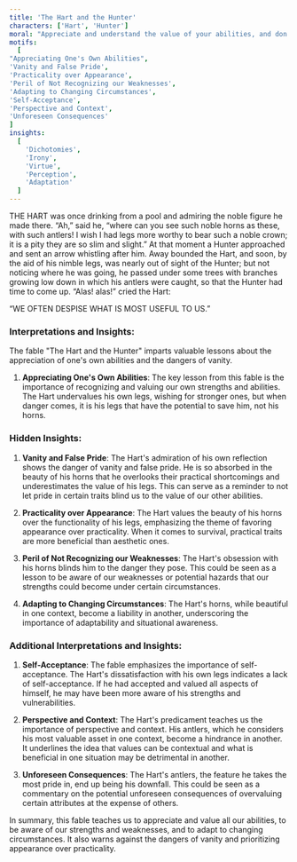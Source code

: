 ```yaml
---
title: 'The Hart and the Hunter'
characters: ['Hart', 'Hunter']
moral: "Appreciate and understand the value of your abilities, and don't let vanity blind you."
motifs:
  [
"Appreciating One's Own Abilities",
'Vanity and False Pride',
'Practicality over Appearance',
'Peril of Not Recognizing our Weaknesses',
'Adapting to Changing Circumstances',
'Self-Acceptance',
'Perspective and Context',
'Unforeseen Consequences'
]
insights:
  [
    'Dichotomies',
    'Irony',
    'Virtue',
    'Perception',
    'Adaptation'
  ]
---
```


THE HART was once drinking from a pool and admiring the noble figure he made there. “Ah,” said he, “where can you see such noble horns as these, with such antlers! I wish I had legs more worthy to bear such a noble crown; it is a pity they are so slim and slight.” At that moment a Hunter approached and sent an arrow whistling after him. Away bounded the Hart, and soon, by the aid of his nimble legs, was nearly out of sight of the Hunter; but not noticing where he was going, he passed under some trees with branches growing low down in which his antlers were caught, so that the Hunter had time to come up. “Alas! alas!” cried the Hart:

“WE OFTEN DESPISE WHAT IS MOST USEFUL TO US.”

### Interpretations and Insights:

The fable "The Hart and the Hunter" imparts valuable lessons about the appreciation of one's own abilities and the dangers of vanity.

1. **Appreciating One's Own Abilities**: The key lesson from this fable is the importance of recognizing and valuing our own strengths and abilities. The Hart undervalues his own legs, wishing for stronger ones, but when danger comes, it is his legs that have the potential to save him, not his horns.

### Hidden Insights:

1. **Vanity and False Pride**: The Hart's admiration of his own reflection shows the danger of vanity and false pride. He is so absorbed in the beauty of his horns that he overlooks their practical shortcomings and underestimates the value of his legs. This can serve as a reminder to not let pride in certain traits blind us to the value of our other abilities.

2. **Practicality over Appearance**: The Hart values the beauty of his horns over the functionality of his legs, emphasizing the theme of favoring appearance over practicality. When it comes to survival, practical traits are more beneficial than aesthetic ones.

3. **Peril of Not Recognizing our Weaknesses**: The Hart's obsession with his horns blinds him to the danger they pose. This could be seen as a lesson to be aware of our weaknesses or potential hazards that our strengths could become under certain circumstances.

4. **Adapting to Changing Circumstances**: The Hart's horns, while beautiful in one context, become a liability in another, underscoring the importance of adaptability and situational awareness.

### Additional Interpretations and Insights:

1. **Self-Acceptance**: The fable emphasizes the importance of self-acceptance. The Hart's dissatisfaction with his own legs indicates a lack of self-acceptance. If he had accepted and valued all aspects of himself, he may have been more aware of his strengths and vulnerabilities.

2. **Perspective and Context**: The Hart's predicament teaches us the importance of perspective and context. His antlers, which he considers his most valuable asset in one context, become a hindrance in another. It underlines the idea that values can be contextual and what is beneficial in one situation may be detrimental in another.

3. **Unforeseen Consequences**: The Hart's antlers, the feature he takes the most pride in, end up being his downfall. This could be seen as a commentary on the potential unforeseen consequences of overvaluing certain attributes at the expense of others.

In summary, this fable teaches us to appreciate and value all our abilities, to be aware of our strengths and weaknesses, and to adapt to changing circumstances. It also warns against the dangers of vanity and prioritizing appearance over practicality.
